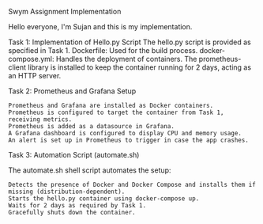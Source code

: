 Swym Assignment Implementation

Hello everyone, I'm Sujan and this is my implementation.

Task 1: Implementation of Hello.py Script
    The hello.py script is provided as specified in Task 1.
    Dockerfile: Used for the build process.
    docker-compose.yml: Handles the deployment of containers.
    The prometheus-client library is installed to keep the container running for 2 days, acting as an HTTP server.

Task 2: Prometheus and Grafana Setup

    Prometheus and Grafana are installed as Docker containers.
    Prometheus is configured to target the container from Task 1, receiving metrics.
    Prometheus is added as a datasource in Grafana.
    A Grafana dashboard is configured to display CPU and memory usage.
    An alert is set up in Prometheus to trigger in case the app crashes.

Task 3: Automation Script (automate.sh)

The automate.sh shell script automates the setup:

    Detects the presence of Docker and Docker Compose and installs them if missing (distribution-dependent).
    Starts the hello.py container using docker-compose up.
    Waits for 2 days as required by Task 1.
    Gracefully shuts down the container.

